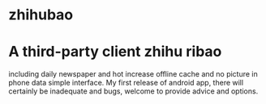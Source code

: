 #  zhihubao
#  A third-party client zhihu ribao
including daily newspaper and hot
increase offline cache and no picture in phone data
simple interface.
My first release of android app,
there will certainly be inadequate and bugs,
welcome to provide advice and options.
